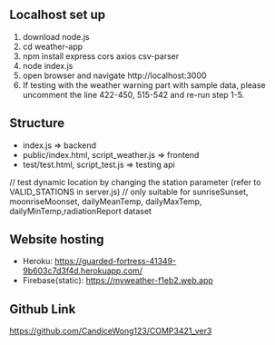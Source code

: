 ## Localhost set up
1. download node.js
2. cd weather-app
3. npm install express cors axios csv-parser
4. node index.js
5. open browser and navigate http://localhost:3000
6. If testing with the weather warning part with sample data, please uncomment the line 422-450, 515-542 and re-run step 1-5.


## Structure
* index.js => backend
* public/index.html, script_weather.js => frontend
* test/test.html, script_test.js => testing api

// test dynamic location by changing the station parameter (refer to VALID_STATIONS in server.js)
// only suitable for sunriseSunset, moonriseMoonset, dailyMeanTemp, dailyMaxTemp, dailyMinTemp,radiationReport dataset


## Website hosting
* Heroku: https://guarded-fortress-41349-9b603c7d3f4d.herokuapp.com/
* Firebase(static): https://myweather-f1eb2.web.app


## Github Link
https://github.com/CandiceWong123/COMP3421_ver3
